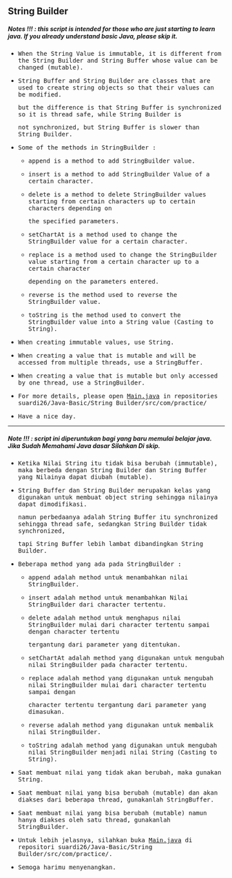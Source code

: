 ## String Builder
##### Notes !!! : this script is intended for those who are just starting to learn java. If you already understand basic Java, please skip it.

- <samp>When the String Value is immutable, it is different from the String Builder and String Buffer whose value can be changed (mutable).</samp>

- <samp>String Buffer and String Builder are classes that are used to create string objects so that their values can be modified.</samp> 

  <samp>but the difference is that String Buffer is synchronized so it is thread safe, while String Builder is</samp>
  
  <samp>not synchronized, but String Buffer is slower than String Builder. </samp>
  
- <samp>Some of the methods in StringBuilder :</samp>

     - <samp>append is a method to add StringBuilder value.</samp>
      
     - <samp>insert is a method to add StringBuilder Value of a certain character.</samp>
     
     - <samp>delete is a method to delete StringBuilder values starting from certain characters up to certain characters depending on</samp>

       <samp>the specified parameters.</samp>
     
     - <samp>setChartAt is a method used to change the StringBuilder value for a certain character.</samp>
     
     - <samp>replace is a method used to change the StringBuilder value starting from a certain character up to a certain character</samp> 
      
       <samp>depending on the parameters entered.</samp>

     - <samp>reverse is the method used to reverse the StringBuilder value.</samp>

     - <samp>toString is the method used to convert the StringBuilder value into a String value (Casting to String).</samp>

- <samp>When creating immutable values, use String.</samp>

- <samp>When creating a value that is mutable and will be accessed from multiple threads, use a StringBuffer.</samp>

- <samp>When creating a value that is mutable but only accessed by one thread, use a StringBuilder.</samp>

- <samp>For more details, please open [Main.java](https://github.com/suardi26/Java-Basic/blob/main/String%20Builder/src/com/practice/Main.java) in repositories suardi26/Java-Basic/String Builder/src/com/practice/</samp>

- <samp>Have a nice day.</samp>

---

##### Note !!! : script ini diperuntukan bagi yang baru memulai belajar java. Jika Sudah Memahami Java dasar Silahkan Di skip.

-  <samp>Ketika Nilai String itu tidak bisa berubah (immutable), maka berbeda dengan String Builder dan String Buffer yang Nilainya dapat diubah (mutable).</samp>

-  <samp>String Buffer dan String Builder merupakan kelas yang digunakan untuk membuat object string sehingga nilainya dapat dimodifikasi.</samp> 
 
   <samp>namun perbedaanya adalah String Buffer itu synchronized sehingga thread safe, sedangkan String Builder tidak synchronized,</samp> 
  
   <samp>tapi String Buffer lebih lambat dibandingkan String Builder.</samp>
  
-  <samp>Beberapa method yang ada pada StringBuilder :</samp>

    -  <samp>append adalah method untuk menambahkan nilai StringBuilder.</samp>

    -  <samp>insert adalah method untuk menambahkan Nilai StringBuilder dari character tertentu.</samp>
    
    -  <samp>delete adalah method untuk menghapus nilai StringBuilder mulai dari character tertentu sampai dengan character tertentu</samp> 
     
       <samp>tergantung dari parameter yang ditentukan.</samp>

    -  <samp>setChartAt adalah method yang digunakan untuk mengubah nilai StringBuilder pada character tertentu.</samp>

    -  <samp>replace adalah method yang digunakan untuk mengubah nilai StringBuilder mulai dari character tertentu sampai dengan</samp>  
    
       <samp>character tertentu tergantung dari parameter yang dimasukan.</samp>
      
    -  <samp>reverse adalah method yang digunakan untuk membalik nilai StringBuilder.</samp>

    -  <samp>toString adalah method yang digunakan untuk mengubah nilai StringBuilder menjadi nilai String (Casting to String).</samp>
    
-  <samp>Saat membuat nilai yang tidak akan berubah, maka gunakan String.</samp>

-  <samp>Saat membuat nilai yang bisa berubah (mutable) dan akan diakses dari beberapa thread, gunakanlah StringBuffer.</samp>

-  <samp>Saat membuat nilai yang bisa berubah (mutable) namun hanya diakses oleh satu thread, gunakanlah StringBuilder.</samp>

-  <samp>Untuk lebih jelasnya, silahkan buka [Main.java](https://github.com/suardi26/Java-Basic/blob/main/String%20Builder/src/com/practice/Main.java) di repositori suardi26/Java-Basic/String Builder/src/com/practice/.</samp>

-  <samp>Semoga harimu menyenangkan. </samp>

